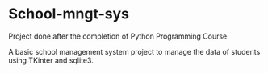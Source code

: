 # School-mngt-sys
Project done after the completion of Python Programming Course.

A basic school management system project to manage the data of students using TKinter and sqlite3.
